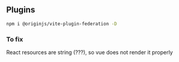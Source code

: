 ## Plugins
```bash
npm i @originjs/vite-plugin-federation -D
```

### To fix
React resources are string (???), so vue does not render it properly

